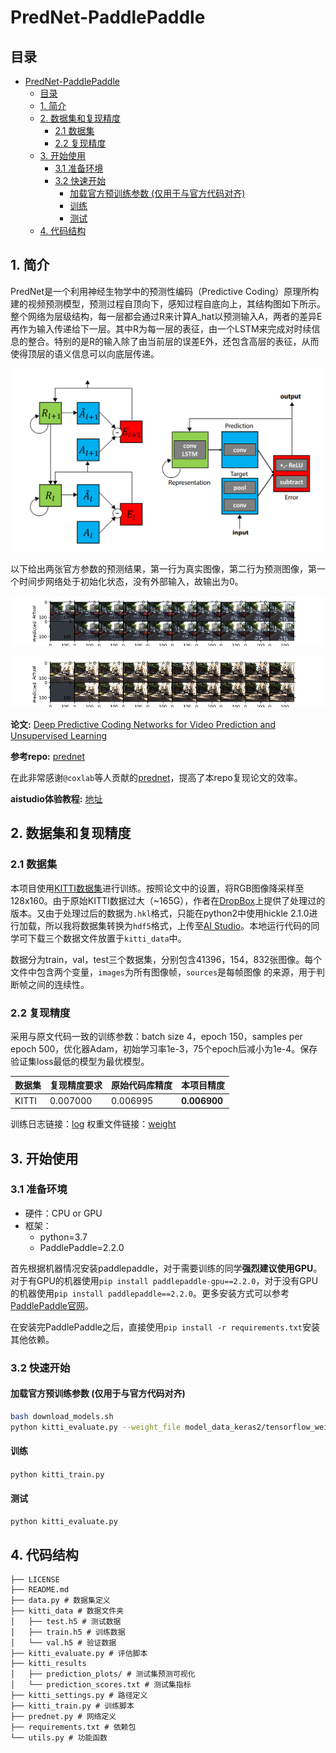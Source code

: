 # PredNet-PaddlePaddle

## 目录

* [PredNet-PaddlePaddle](#prednet-paddlepaddle)
  * [目录](#目录)
  * [1. 简介](#1-简介)
  * [2. 数据集和复现精度](#2-数据集和复现精度)
    * [2.1 数据集](#21-数据集)
    * [2.2 复现精度](#22-复现精度)
  * [3. 开始使用](#3-开始使用)
    * [3.1 准备环境](#31-准备环境)
    * [3.2 快速开始](#32-快速开始)
        * [加载官方预训练参数 (仅用于与官方代码对齐)](#加载官方预训练参数-仅用于与官方代码对齐)
        * [训练](#训练)
        * [测试](#测试)
  * [4. 代码结构](#4-代码结构)

## 1. 简介

PredNet是一个利用神经生物学中的预测性编码（Predictive Coding）原理所构建的视频预测模型，预测过程自顶向下，感知过程自底向上，其结构图如下所示。整个网络为层级结构，每一层都会通过R来计算A_hat以预测输入A，两者的差异E再作为输入传递给下一层。其中R为每一层的表征，由一个LSTM来完成对时续信息的整合。特别的是R的输入除了由当前层的误差E外，还包含高层的表征，从而使得顶层的语义信息可以向底层传递。

![avatar](pic/PredNet.png)

以下给出两张官方参数的预测结果，第一行为真实图像，第二行为预测图像，第一个时间步网络处于初始化状态，没有外部输入，故输出为0。

![avatar](pic/plot_7.png)

![avatar](pic/plot_19.png)


**论文:** [Deep Predictive Coding Networks for Video Prediction and Unsupervised Learning](https://arxiv.org/abs/1605.08104)

**参考repo:** [prednet](https://github.com/coxlab/prednet)

在此非常感谢`@coxlab`等人贡献的[prednet](https://github.com/coxlab/prednet)，提高了本repo复现论文的效率。

**aistudio体验教程:** [地址](url)

## 2. 数据集和复现精度

### 2.1 数据集

本项目使用[KITTI数据集](http://www.cvlibs.net/datasets/kitti/)进行训练。按照论文中的设置，将RGB图像降采样至128x160。由于原始KITTI数据过大（~165G），作者在[DropBox](https://github.com/coxlab/prednet/blob/master/download_data.sh)上提供了处理过的版本。又由于处理过后的数据为`.hkl`格式，只能在python2中使用hickle 2.1.0进行加载，所以我将数据集转换为`hdf5`格式，上传至[AI Studio](https://aistudio.baidu.com/aistudio/datasetdetail/119650)。本地运行代码的同学可下载三个数据文件放置于`kitti_data`中。

数据分为train，val，test三个数据集，分别包含41396，154，832张图像。每个文件中包含两个变量，`images`为所有图像帧，`sources`是每帧图像
的来源，用于判断帧之间的连续性。

### 2.2 复现精度

采用与原文代码一致的训练参数：batch size 4，epoch 150，samples per epoch 500，优化器Adam，初始学习率1e-3，75个epoch后减小为1e-4。保存验证集loss最低的模型为最优模型。

|数据集|复现精度要求|原始代码库精度|本项目精度|
|-----|----------|------------|---------|
|KITTI|0.007000|0.006995|**0.006900**|

训练日志链接：[log](/logs/train.log)
权重文件链接：[weight]()

## 3. 开始使用

### 3.1 准备环境
- 硬件：CPU or GPU
- 框架：
  - python=3.7
  - PaddlePaddle=2.2.0

首先根据机器情况安装paddlepaddle，对于需要训练的同学**强烈建议使用GPU**。对于有GPU的机器使用`pip install paddlepaddle-gpu==2.2.0`，对于没有GPU的机器使用`pip install paddlepaddle==2.2.0`。更多安装方式可以参考[PaddlePaddle官网](https://www.paddlepaddle.org.cn/)。

在安装完PaddlePaddle之后，直接使用`pip install -r requirements.txt`安装其他依赖。

### 3.2 快速开始

#### 加载官方预训练参数 (仅用于与官方代码对齐)
```bash
bash download_models.sh
python kitti_evaluate.py --weight_file model_data_keras2/tensorflow_weights/prednet_kitti_weights.hdf5
```

#### 训练
`python kitti_train.py`

#### 测试
`python kitti_evaluate.py`

## 4. 代码结构

```
├── LICENSE
├── README.md
├── data.py # 数据集定义
├── kitti_data # 数据文件夹
│   ├── test.h5 # 测试数据
│   ├── train.h5 # 训练数据
│   └── val.h5 # 验证数据
├── kitti_evaluate.py # 评估脚本
├── kitti_results
│   ├── prediction_plots/ # 测试集预测可视化
│   └── prediction_scores.txt # 测试集指标
├── kitti_settings.py # 路径定义
├── kitti_train.py # 训练脚本
├── prednet.py # 网络定义
├── requirements.txt # 依赖包
└── utils.py # 功能函数
```
